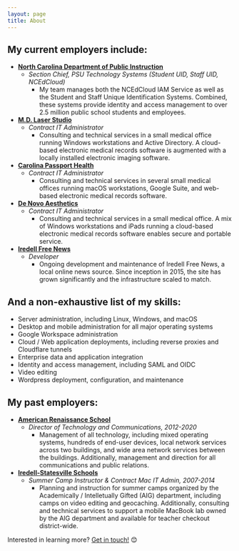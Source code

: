 ```yaml
---
layout: page
title: About
---
```


## My current employers include:

- **[North Carolina Department of Public Instruction](https://dpi.nc.gov)**
    - _Section Chief, PSU Technology Systems (Student UID, Staff UID, NCEdCloud)_
        - My team manages both the NCEdCloud IAM Service as well as the Student and Staff Unique Identification Systems. Combined, these systems provide identity and access management to over 2.5 million public school students and employees.
- **[M.D. Laser Studio](https://mdlaserstudio.com)**
    - _Contract IT Administrator_
        - Consulting and technical services in a small medical office running Windows workstations and Active Directory. A cloud-based electronic medical records software is augmented with a locally installed electronic imaging software.
- **[Carolina Passport Health](https://passporthealthnc.com)**
    - _Contract IT Administrator_
        - Consulting and technical services in several small medical offices running macOS workstations, Google Suite, and web-based electronic medical records software.
- **[De Novo Aesthetics](https://denovoaesthetics.com)**
    - _Contract IT Administrator_
        - Consulting and technical services in a small medical office. A mix of Windows workstations and iPads running a cloud-based electronic medical records software enables secure and portable service.
- **[Iredell Free News](https://iredellfreenews.com)**
    - _Developer_
        - Ongoing development and maintenance of Iredell Free News, a local online news source. Since inception in 2015, the site has grown significantly and the infrastructure scaled to match.

## And a non-exhaustive list of my skills:

- Server administration, including Linux, Windows, and macOS
- Desktop and mobile administration for all major operating systems
- Google Workspace administration
- Cloud / Web application deployments, including reverse proxies and Cloudflare tunnels
- Enterprise data and application integration
- Identity and access management, including SAML and OIDC
- Video editing
- Wordpress deployment, configuration, and maintenance

## My past employers:

- **[American Renaissance School](https://arsnc.org)**
    - _Director of Technology and Communications, 2012-2020_
        - Management of all technology, including mixed operating systems, hundreds of end-user devices, local network services across two buildings, and wide area network services between the buildings. Additionally, management and direction for all communications and public relations.
- **[Iredell-Statesville Schools](https://issnc.org)**
    - _Summer Camp Instructor & Contract Mac IT Admin, 2007-2014_
        - Planning and instruction for summer camps organized by the Academically / Intelletually Gifted (AIG) department, including camps on video editing and geocaching. Additionally, consulting and technical services to support a mobile MacBook lab owned by the AIG department and available for teacher checkout district-wide.

Interested in learning more? [Get in touch!](/contact) 😊